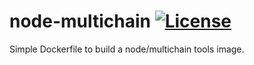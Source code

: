 # node-multichain [![License][license-image]][license-url] 

Simple Dockerfile to build a node/multichain tools image.

[license-image]: https://img.shields.io/badge/license-MIT-663399.svg
[license-url]: http://choosealicense.com/licenses/mit/
